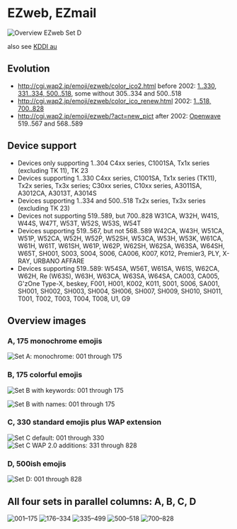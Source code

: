# EZweb, EZmail #

![Overview EZweb Set D](color_renew.gif)

also see [KDDI au](../kddi-au/)

## Evolution

- <http://cgi.wap2.jp/emoji/ezweb/color_ico2.html> before 2002: [1..330](color_ico2.gif), [331..334, 500..518](color_ico_wap2_plus.gif), some without 305..334 and 500..518
- <http://cgi.wap2.jp/emoji/ezweb/color_ico_renew.html> 2002: [1..518, 700..828](color_renew.gif)
- <http://cgi.wap2.jp/emoji/ezweb/?act=new_pict> after 2002: [Openwave](../openwave/) 519..567 and 568..589

## Device support ##

* Devices only supporting 1..304
	C4xx series, C1001SA, 
	Tx1x series (excluding TK 11), TK 23
* Devices supporting 1..330
	C4xx series, C1001SA, 
	Tx1x series (TK11), Tx2x series, Tx3x series;
	C30xx series, C10xx series, 
	A3011SA, A3012CA, A3013T, A3014S
* Devices supporting 1..334 and 500..518
	Tx2x series, Tx3x series (excluding TK 23)
* Devices not supporting 519..589, but 700..828
	W31CA, W32H, 
	W41S, W44S, W47T, 
	W53T, W52S, W53S, W54T
* Devices supporting 519..567, but not 568..589
	W42CA, W43H, 
	W51CA, W51P, W52CA, W52H, W52P, W52SH, W53CA, W53H, W53K, 
	W61CA, W61H, W61T, W61SH, W61P, W62P, W62SH, W62SA, W63SA, W64SH, W65T, 
	SH001, S003, S004, S006, CA006, K007, K012, 
	Premier3, PLY, X-RAY, URBANO AFFARE
* Devices supporting 519..589:
	W54SA, W56T, 
	W61SA, W61S, W62CA, W62H, Re (W63S), W63H, W63CA, W63SA, W64SA, 
	CA003, CA005, 
	G'zOne Type-X, beskey, F001, H001, 
	K002, K011, 
	S001, S006, SA001, 
	SH001, SH002, SH003, SH004, SH006, SH007, SH009, SH010, SH011, 
	T001, T002, T003, T004, T008, 
	U1, G9

## Overview images ##

### A, 175 monochrome emojis

![Set A: monochrome: 001 through 175](A_mono_ico.gif)

### B, 175 colorful emojis

![Set B with keywords: 001 through 175](color_ico1.gif)

![Set B with names: 001 through 175](p_icon_color_image_01.gif)

### C, 330 standard emojis plus WAP extension

![Set C default: 001 through 330](color_ico2.gif)
![Set C WAP 2.0 additions: 331 through 828](color_ico_wap2_plus.gif)

### D, 500ish emojis

![Set D: 001 through 828](color_ico_renew_e1-828.gif)

## All four sets in parallel columns: A, B, C, D

![001&ndash;175](parallel_001-175.gif)
![176&ndash;334](parallel_176-334.gif)
![335&ndash;499](parallel_335-499.gif)
![500&ndash;518](parallel_500-518.gif)
![700&ndash;828](parallel_700-828.gif)
